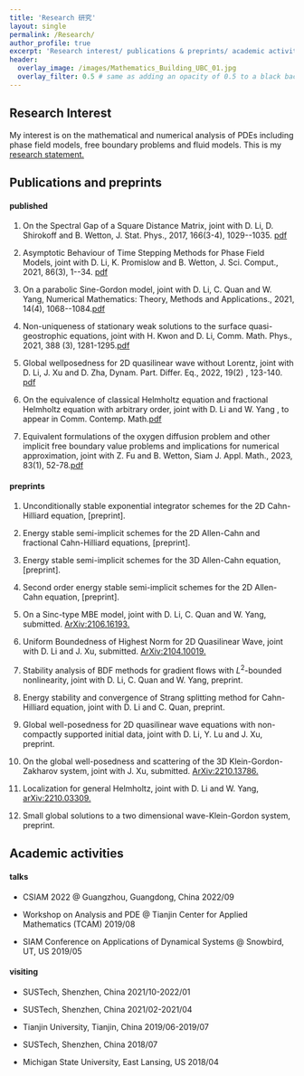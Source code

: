 ```yaml
---
title: 'Research 研究'
layout: single
permalink: /Research/
author_profile: true
excerpt: 'Research interest/ publications & preprints/ academic activities '
header:
  overlay_image: /images/Mathematics_Building_UBC_01.jpg
  overlay_filter: 0.5 # same as adding an opacity of 0.5 to a black background
---
```


## Research Interest

My interest is on the mathematical and numerical analysis of PDEs including phase field models, free boundary problems and fluid models. This is my [research statement.](/file/research_statement.pdf) 


## Publications and preprints

#### published

 1. On the Spectral Gap of a Square Distance Matrix, joint with D. Li, D. Shirokoff and B. Wetton, J. Stat. Phys., 2017, 166(3-4), 1029--1035. [pdf](/file/paper/CLSW18.pdf)

 2. Asymptotic Behaviour of Time Stepping Methods for Phase Field Models, joint with D. Li, K. Promislow and B. Wetton, J. Sci. Comput., 2021, 86(3), 1--34. [pdf](/file/paper/CLPW21.pdf)

 3. On a parabolic Sine-Gordon model, joint with D. Li, C. Quan and W. Yang, Numerical Mathematics: Theory, Methods and Applications., 2021, 14(4), 1068--1084.[pdf](/file/paper/CLQY-2021.pdf)

 4. Non-uniqueness of stationary weak solutions to the surface quasi-geostrophic  equations, joint with H. Kwon and D. Li, Comm. Math. Phys., 2021, 388 (3), 1281-1295.[pdf](/file/paper/CKL-CMP21.pdf)

 5. Global wellposedness for 2D quasilinear wave without Lorentz, joint with D. Li, J. Xu and D. Zha, Dynam. Part. Differ. Eq.,  2022,  19(2) , 123-140. [pdf](/file/paper/CLLX22.pdf)

 6. On the equivalence of classical Helmholtz equation and fractional Helmholtz equation with arbitrary order, joint with D. Li and W. Yang , to appear in Comm. Contemp. Math.[pdf](/file/paper/CLY22.pdf)

 7. Equivalent formulations of the oxygen diffusion problem and other implicit free boundary value problems and implications for numerical approximation, joint with Z. Fu and B. Wetton, Siam J. Appl. Math., 2023, 83(1), 52-78.[pdf](/file/paper/CFW23.pdf)


#### preprints

 1. Unconditionally stable exponential integrator schemes for the 2D Cahn-Hilliard equation, [preprint].
 
 2. Energy stable semi-implicit schemes for the 2D Allen-Cahn and fractional Cahn-Hilliard equations, [preprint]. 
 
 3. Energy stable semi-implicit schemes for the 3D Allen-Cahn equation, [preprint].
 
 4. Second order energy stable semi-implicit schemes for the 2D Allen-Cahn equation, [preprint].
 
 5. On a Sinc-type MBE model, joint with D. Li, C. Quan and W. Yang, submitted. [ArXiv:2106.16193.](https://arxiv.org/abs/2106.16193) 

 6. Uniform Boundedness of Highest Norm for 2D Quasilinear Wave,  joint with D. Li and J. Xu, submitted. [ArXiv:2104.10019.](https://arxiv.org/abs/2104.10019)

 7. Stability analysis of BDF methods for gradient flows with $L^2$-bounded nonlinearity, joint with D. Li, C. Quan and W. Yang, preprint.

 8. Energy stability and convergence of Strang splitting method for Cahn-Hilliard equation, joint with D. Li and C. Quan, preprint.
 
 9. Global well-posedness for 2D quasilinear wave equations with non-compactly supported initial data, joint with D. Li, Y. Lu and J. Xu, preprint. 

 10. On the global well-posedness and scattering of the 3D Klein-Gordon-Zakharov system, joint with J. Xu, submitted. [ArXiv:2210.13786.](https://arxiv.org/abs/2210.13786)
 
 11. Localization for general Helmholtz, joint with D. Li and W. Yang, [arXiv:2210.03309.](https://arxiv.org/abs/2210.03309)
 
 12. Small global solutions to a two dimensional wave-Klein-Gordon system, preprint.


 
## Academic activities
#### talks

+ CSIAM 2022 @ Guangzhou, Guangdong, China                                                               2022/09

+ Workshop on Analysis and PDE @ Tianjin Center for Applied Mathematics (TCAM)       2019/08

+ SIAM Conference on Applications of Dynamical Systems @ Snowbird, UT, US                2019/05



#### visiting

* SUSTech, Shenzhen, China                                                                                         2021/10-2022/01

* SUSTech, Shenzhen, China                                                                                         2021/02-2021/04

* Tianjin University, Tianjin, China                                                                                2019/06-2019/07

* SUSTech, Shenzhen, China                                                                                                         2018/07

* Michigan State University, East Lansing, US                                                                            2018/04



